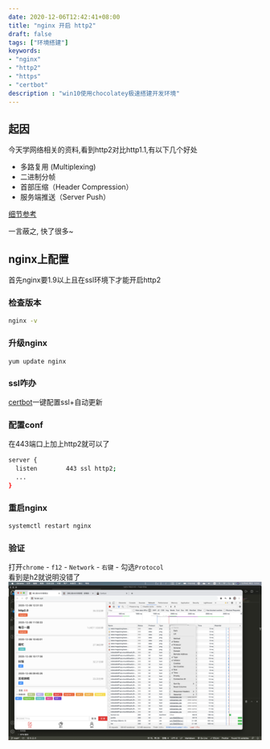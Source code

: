```yaml
---
date: 2020-12-06T12:42:41+08:00
title: "nginx 开启 http2"
draft: false
tags: ["环境搭建"]
keywords:
- "nginx"
- "http2"
- "https"
- "certbot"
description : "win10使用chocolatey极速搭建开发环境"
---
```


## 起因
今天学网络相关的资料,看到http2对比http1.1,有以下几个好处
- 多路复用 (Multiplexing)
- 二进制分帧
- 首部压缩（Header Compression）
- 服务端推送（Server Push）

[细节参考](https://www.zhihu.com/question/34074946)  

一言蔽之, 快了很多~
<!--more-->
## nginx上配置
首先nginx要1.9以上且在ssl环境下才能开启http2
### 检查版本
```bash
nginx -v
```
### 升级nginx
```
yum update nginx
```

### ssl咋办
[certbot](https://certbot.eff.org/)一键配置ssl+自动更新

### 配置conf
在443端口上加上http2就可以了
```bash
server {
  listen        443 ssl http2;
  ...
}
```

### 重启nginx
```bash
systemctl restart nginx
```

### 验证
打开`chrome` - `f12` - `Network` - `右键` - 勾选`Protocol`  
看到是h2就说明没错了
![验证](./check.png)
